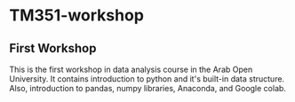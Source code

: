 # TM351-workshop 
## First Workshop
This is the first workshop in data analysis course in the Arab Open University.
It contains introduction to python and it's built-in data structure.
Also, introduction to pandas, numpy libraries, Anaconda, and Google colab.

